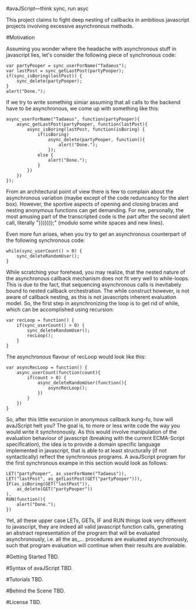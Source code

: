 #avaJScript―think sync, run asyc

This project claims to fight deep nesting of callbacks in ambitious javascript projects involving excessive asynchronous methods. 

#Motivation

Assuming you wonder where the headache with asynchronous stuff in javascript lies, let's consider the following piece of synchronous code:

	var partyPooper = sync_userForName("Tadaeus");
	var lastPost = sync_getLastPost(partyPooper);
	if(sync_isBoring(lastPost)) {
		sync_delete(partyPooper);
	}
	alert("Done.");

If we try to write something simiar assuming that all calls to the backend have to be asynchronous, we come up with something like this:

	async_userForName("Tadaeus", function(partyPooper){
		async_getLastPost(partyPooper, function(lastPost){
			async_isBoring(lastPost, function(isBoring) {
				if(isBoring)
					async_delete(partyPooper, function(){
						alert("Done.");
					});
				else {
					alert("Done.");
				}
			})
		})
	});

From an architectural point of view there is few to complain about the asynchronous variation (maybe except of the code reduncancy for the alert box). However, the sportive aspects of opening and closing braces and nesting anonymous functions can get demanding. For me, personally, the most amusing part of the transcripted code is the part after the second alert call, literally "}})})});" (modulo some white spaces and new lines).

Even more fun arises, when you try to get an asynchronous counterpart of the following synchronous code:

	while(sync_userCount() > 0) {
		sync_deleteRandomUser();
	}

While scratching your forehead, you may realize, that the nested nature of the asynchronous callback mechanism does not fit very well to while-loops. This is due to the fact, that sequencing asynchronous calls is inevitabely bound to nested callback orchestration. The while construct however, is not aware of callback nesting, as this is not javascripts inherent evaluation model. So, the first step in asynchronizing the loop is to get rid of while, which can be accomplished using recursion:

	var recLoop = function() {
		if(sync_userCount() > 0) {
			sync_deleteRandomUser();
			recLoop();
		}
	}

The asynchronous flavour of recLoop would look like this:

	var asyncRecLoop = function() {
		async_userCount(function(count){
			if(count > 0) {
				async_deleteRandomUser(function(){
					asyncRecLoop();
				})
			}
		})
	}

So, after this little excursion in anonymous callback kung-fu, how will avaJScript helt you? The goal is, to more or less write code the way you would write it synchronously. As this would involve manipulation of the evaluation behaviour of javascript (breaking with the current ECMA-Script specification), the idea is to provide a domain specific language implemented in javascript, that is able to at least structurally (if not syntactically) reflect the synchronous programs. A avaJScript program for the first synchronous exampe in this section would look as follows:

	LET("partyPooper", as_userForName("Tadaeus")),
	LET("lastPost", as_getLastPost(GET("partyPooper"))),
	IF(as_isBoring(GET("lastPost")),
		as_delete(GET("partyPooper"))
	),
	RUN(function(){ 
		alert("Done."); 
	})

Yet, all these upper case LETs, GETs, IF and RUN things look very different to javascript, they are indeed all valid javascript function calls, generating an abstract representation of the program that will be evaluated asynchronously, i.e. all the as_... procedures are evaluated asynchronously, such that program evaluation will continue when their results are available.

#Getting Started
TBD.

#Syntax of avaJScript
TBD.

#Tutorials
TBD.


#Behind the Scene
TBD.

#License
TBD.
